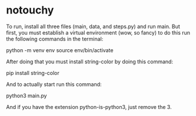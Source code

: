 # notouchy
To run, install all three files (main, data, and steps.py) and run main.
But first, you must establish a virtual environment (wow, so fancy)
to do this run the following commands in the terminal:

python -m venv env
source env/bin/activate

After doing that you must install string-color by doing this command:

pip install string-color

And to actually start run this command:

python3 main.py

And if you have the extension python-is-python3, just remove the 3.
